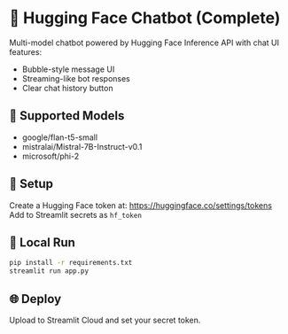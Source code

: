 # 🤖 Hugging Face Chatbot (Complete)

Multi-model chatbot powered by Hugging Face Inference API with chat UI features:
- Bubble-style message UI
- Streaming-like bot responses
- Clear chat history button

## 🧠 Supported Models
- google/flan-t5-small
- mistralai/Mistral-7B-Instruct-v0.1
- microsoft/phi-2

## 🔧 Setup
Create a Hugging Face token at: https://huggingface.co/settings/tokens  
Add to Streamlit secrets as `hf_token`

## 🚀 Local Run
```bash
pip install -r requirements.txt
streamlit run app.py
```

## 🌐 Deploy
Upload to Streamlit Cloud and set your secret token.